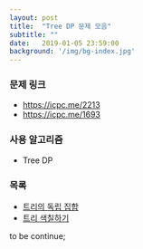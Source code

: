 ```yaml
---
layout: post
title:  "Tree DP 문제 모음"
subtitle: ""
date:   2019-01-05 23:59:00
background: '/img/bg-index.jpg'
---
```


### 문제 링크
* https://icpc.me/2213
* https://icpc.me/1693

### 사용 알고리즘
* Tree DP

### 목록
* <a href = "https://justicehui.github.io/2018/09/10/BOJ2213.html">트리의 독립 집합</a>
* <a href = "https://justicehui.github.io/2019/01/05/BOJ1693.html">트리 색칠하기</a>

to be continue;
